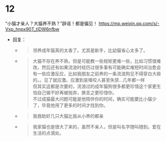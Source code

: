 
# 12

“小猫才亲人？大猫养不熟？”辟谣！都是偏见！ https://mp.weixin.qq.com/s/-Vxp_hnpx90T_tiDW6nfbw
- 回复：
  * > 领养成年猫真的太香了。尤其是新手，比幼猫省心太多了。
  * > 大猫不存在养不熟，但是可能教一些规矩更难一些，比如习惯很难改，然后还有如果流浪时经历过很多事有可能确实难短时间治愈会有一些应激反应，比如我朋友之前养的一条流浪狗见不得穿白大褂的。。见了就应激。应激到哀嚎咬人甚至失禁…几年都一样 <br> 但其实这都是次要的，流浪过的成年猫狗很多都更珍惜这个家更生怕自己做不好再被抛弃，换言之更珍惜你。 <br> 不过成猫最大问题可能是他陪伴你的时间，确实可能要比小猫少了，毕竟他用了更多的时间才找到你。
  * > 我救助好几只大猫比我从小养的都亲
  * > 我家猫也是很大了来的，虽然不亲人，但是叫名字随叫随到。爱在生活的点滴处。
